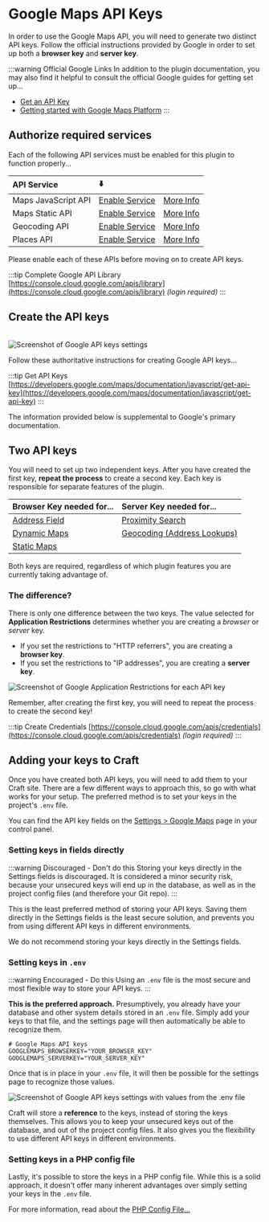 # Google Maps API Keys

In order to use the Google Maps API, you will need to generate two distinct API keys. Follow the official instructions provided by Google in order to set up both a **browser key** and **server key**.

:::warning Official Google Links
In addition to the plugin documentation, you may also find it helpful to consult the official Google guides for getting set up...

 - [Get an API Key](https://developers.google.com/maps/documentation/geocoding/get-api-key)
 - [Getting started with Google Maps Platform](https://developers.google.com/maps/gmp-get-started)
:::

## Authorize required services

Each of the following API services must be enabled for this plugin to function properly...

| API Service         | ⬇️     |      |
|:--------------------|:-------|------|
| Maps JavaScript API | [Enable Service](https://console.cloud.google.com/apis/library/maps-backend.googleapis.com) | [More Info](https://developers.google.com/maps/documentation/javascript/overview)
| Maps Static API | [Enable Service](https://console.cloud.google.com/apis/library/static-maps-backend.googleapis.com) | [More Info](https://developers.google.com/maps/documentation/maps-static/overview)
| Geocoding API | [Enable Service](https://console.cloud.google.com/apis/library/geocoding-backend.googleapis.com) | [More Info](https://developers.google.com/maps/documentation/geocoding/overview)
| Places API | [Enable Service](https://console.cloud.google.com/apis/library/places-backend.googleapis.com) | [More Info](https://developers.google.com/places/web-service/overview)

Please enable each of these APIs before moving on to create API keys.

:::tip Complete Google API Library
[https://console.cloud.google.com/apis/library](https://console.cloud.google.com/apis/library) _(login required)_
:::

## Create the API keys

<img class="dropshadow" :src="$withBase('/images/api-keys/without-keys.png')" alt="Screenshot of Google API keys settings" style="max-width:630px; margin-top:16px;">

Follow these authoritative instructions for creating Google API keys...

:::tip Get API Keys
[https://developers.google.com/maps/documentation/javascript/get-api-key](https://developers.google.com/maps/documentation/javascript/get-api-key)
:::

The information provided below is supplemental to Google's primary documentation.

## Two API keys
 
You will need to set up two independent keys. After you have created the first key, **repeat the process** to create a second key. Each key is responsible for separate features of the plugin.

| Browser Key needed for...        | Server Key needed for...
|:---------------------------------|:-------------------------
| [Address Field](/address-field/) | [Proximity Search](/proximity-search/)
| [Dynamic Maps](/dynamic-maps/)   | [Geocoding (Address Lookups)](/geocoding/)
| [Static Maps](/static-maps/)     |

Both keys are required, regardless of which plugin features you are currently taking advantage of.

### The difference?

There is only one difference between the two keys. The value selected for **Application Restrictions** determines whether you are creating a _browser_ or _server_ key.

 - If you set the restrictions to "HTTP referrers", you are creating a **browser key**.
 - If you set the restrictions to "IP addresses", you are creating a **server key**.

<img class="dropshadow" :src="$withBase('/images/api-keys/application-restrictions.png')" alt="Screenshot of Google Application Restrictions for each API key" style="max-width:630px">

Remember, after creating the first key, you will need to repeat the process to create the second key!

:::tip Create Credentials
[https://console.cloud.google.com/apis/credentials](https://console.cloud.google.com/apis/credentials) _(login required)_
:::

## Adding your keys to Craft

Once you have created both API keys, you will need to add them to your Craft site. There are a few different ways to approach this, so go with what works for your setup. The preferred method is to set your keys in the project's `.env` file.

You can find the API key fields on the [Settings > Google Maps](/getting-started/settings/#google-api-keys) page in your control panel.

### Setting keys in fields directly

:::warning Discouraged - Don't do this
Storing your keys directly in the Settings fields is discouraged. It is considered a minor security risk, because your unsecured keys will end up in the database, as well as in the project config files (and therefore your Git repo).
:::

This is the least preferred method of storing your API keys. Saving them directly in the Settings fields is the least secure solution, and prevents you from using different API keys in different environments.

We do not recommend storing your keys directly in the Settings fields.

### Setting keys in `.env`

:::warning Encouraged - Do this
Using an `.env` file is the most secure and most flexible way to store your API keys.
:::

**This is the preferred approach.** Presumptively, you already have your database and other system details stored in an `.env` file. Simply add your keys to that file, and the settings page will then automatically be able to recognize them.

```shell script
# Google Maps API keys
GOOGLEMAPS_BROWSERKEY="YOUR_BROWSER_KEY"
GOOGLEMAPS_SERVERKEY="YOUR_SERVER_KEY"
```

Once that is in place in your `.env` file, it will then be possible for the settings page to recognize those values.

<img class="dropshadow" :src="$withBase('/images/api-keys/with-keys.png')" alt="Screenshot of Google API keys settings with values from the .env file" style="max-width:630px">

Craft will store a **reference** to the keys, instead of storing the keys themselves. This allows you to keep your unsecured keys out of the database, and out of the project config files. It also gives you the flexibility to use different API keys in different environments.

### Setting keys in a PHP config file

Lastly, it's possible to store the keys in a PHP config file. While this is a solid approach, it doesn't offer many inherent advantages over simply setting your keys in the `.env` file.

For more information, read about the [PHP Config File...](/getting-started/config/)
